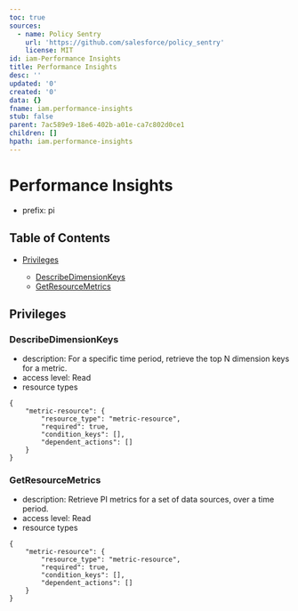 ```yaml
---
toc: true
sources:
  - name: Policy Sentry
    url: 'https://github.com/salesforce/policy_sentry'
    license: MIT
id: iam-Performance Insights
title: Performance Insights
desc: ''
updated: '0'
created: '0'
data: {}
fname: iam.performance-insights
stub: false
parent: 7ac589e9-18e6-402b-a01e-ca7c802d0ce1
children: []
hpath: iam.performance-insights
---
```

# Performance Insights

- prefix: pi

## Table of Contents

- [Privileges](#privileges)

  - [DescribeDimensionKeys](#describedimensionkeys)
  - [GetResourceMetrics](#getresourcemetrics)

## Privileges

### DescribeDimensionKeys

- description: For a specific time period, retrieve the top N dimension keys for a metric.
- access level: Read
- resource types

```
{
    "metric-resource": {
        "resource_type": "metric-resource",
        "required": true,
        "condition_keys": [],
        "dependent_actions": []
    }
}
```

### GetResourceMetrics

- description: Retrieve PI metrics for a set of data sources, over a time period.
- access level: Read
- resource types

```
{
    "metric-resource": {
        "resource_type": "metric-resource",
        "required": true,
        "condition_keys": [],
        "dependent_actions": []
    }
}
```
